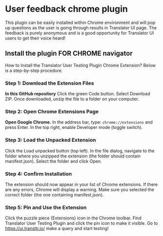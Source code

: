 # User feedback chrome plugin
This plugin can be easily installed within Chrome environment and will pop up questions as the user is going through results in Translator UI page. 
The feedback is purely anonymous and is a good opportunity for Translator UI users to get their voice heard!

## Install the plugin **FOR CHROME navigator**
How to Install the Translator User Testing Plugin Chrome Extension? Below is a step-by-step procedure. 
### Step 1: Download the Extension Files
**In this GitHub repository**
Click the green Code button.
Select Download ZIP.
Once downloaded, unzip the file to a folder on your computer.

### Step 2: Open Chrome Extensions Page
**Open Google Chrome.**
In the address bar, type: 
``chrome://extensions``
and press Enter.
In the top right, enable Developer mode (toggle switch).

### Step 3: Load the Unpacked Extension
Click the Load unpacked button (top left).
In the file dialog, navigate to the folder where you unzipped the extension (the folder should contain manifest.json).
Select the folder and click Open.

### Step 4: Confirm Installation
The extension should now appear in your list of Chrome extensions.
If there are any errors, Chrome will display a warning. Make sure you selected the correct folder (the one containing manifest.json).

### Step 5: Pin and Use the Extension
Click the puzzle piece (Extensions) icon in the Chrome toolbar.
Find Translator User Testing Plugin and click the pin icon to make it visible.
Go to https://ui.transltr.io/ make a query and start testing!
